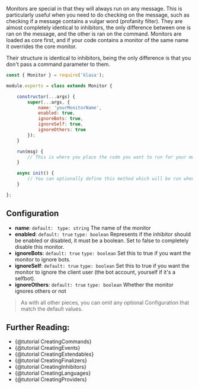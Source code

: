 Monitors are special in that they will always run on any message. This is particularly
useful when you need to do checking on the message, such as checking if a message
contains a vulgar word (profanity filter). They are almost completely identical to
inhibitors, the only difference between one is ran on the message, and the other
is ran on the command. Monitors are loaded as core first, and if your code contains
a monitor of the same name it overrides the core monitor.

Their structure is identical to inhibitors, being the only difference is that you
don't pass a command parameter to them.

```javascript
const { Monitor } = require('klasa');

module.exports = class extends Monitor {

	constructor(...args) {
		super(...args, {
			name: 'yourMonitorName',
			enabled: true,
			ignoreBots: true,
			ignoreSelf: true,
			ignoreOthers: true
		});
	}

	run(msg) {
		// This is where you place the code you want to run for your monitor
	}

	async init() {
		// You can optionally define this method which will be run when the bot starts (after login, so discord data is available via this.client)
	}

};
```

## Configuration
- **name**: `default: ` `type: string` The name of the monitor
- **enabled**: `default: true` `type: boolean` Represents if the inhibitor should be enabled or disabled, it must be a boolean. Set to false to completely disable this monitor.
- **ignoreBots**: `default: true` `type: boolean` Set this to true if you want the monitor to ignore bots.
- **ignoreSelf**: `default: true` `type: boolean` Set this to true if you want the monitor to ignore the client user (the bot account, yourself if it's a selfbot).
- **ignoreOthers**: `default: true` `type: boolean` Whether the monitor ignores others or not

>As with all other pieces, you can omit any optional Configuration that match the default values.


## Further Reading:
- {@tutorial CreatingCommands}
- {@tutorial CreatingEvents}
- {@tutorial CreatingExtendables}
- {@tutorial CreatingFinalizers}
- {@tutorial CreatingInhibitors}
- {@tutorial CreatingLanguages}
- {@tutorial CreatingProviders}